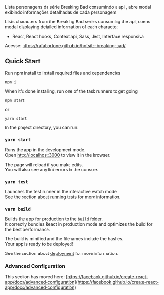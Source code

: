 Lista personagens da série Breaking Bad consumindo a api , abre modal exibindo informações detalhadas de cada personagem. 

Lists characters from the Breaking Bad series consuming the api, opens modal displaying detailed information of each character.

- React, React hooks, Context api, Sass, Jest, Interface responsiva

Acesse: https://rafabortone.github.io/hotsite-breaking-bad/ 


## Quick Start

Run npm install to install required files and dependencies

```bash
npm i
```

When it's done installing, run one of the task runners to get going
```bash
npm start
```
or 
```bash
yarn start
```


In the project directory, you can run:

### `yarn start`

Runs the app in the development mode.\
Open [http://localhost:3000](http://localhost:3000) to view it in the browser.

The page will reload if you make edits.\
You will also see any lint errors in the console.

### `yarn test`

Launches the test runner in the interactive watch mode.\
See the section about [running tests](https://facebook.github.io/create-react-app/docs/running-tests) for more information.

### `yarn build`

Builds the app for production to the `build` folder.\
It correctly bundles React in production mode and optimizes the build for the best performance.

The build is minified and the filenames include the hashes.\
Your app is ready to be deployed!

See the section about [deployment](https://facebook.github.io/create-react-app/docs/deployment) for more information.


### Advanced Configuration

This section has moved here: [https://facebook.github.io/create-react-app/docs/advanced-configuration](https://facebook.github.io/create-react-app/docs/advanced-configuration)

